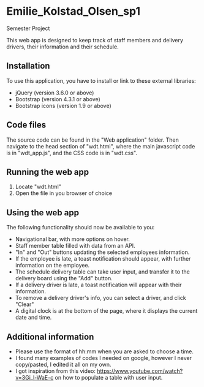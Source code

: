 # Emilie_Kolstad_Olsen_sp1

Semester Project

This web app is designed to keep track of staff members and delivery drivers, their information and their schedule.

## Installation

To use this application, you have to install or link to these external libraries:

- jQuery (version 3.6.0 or above)
- Bootstrap (version 4.3.1 or above)
- Bootstrap icons (version 1.9 or above)

## Code files

The source code can be found in the "Web application" folder.
Then navigate to the head section of "wdt.html", where the main javascript code is in "wdt_app.js", and the CSS code is in "wdt.css".

## Running the web app

1. Locate "wdt.html"
2. Open the file in you browser of choice

## Using the web app

The following functionality should now be available to you:

- Navigational bar, with more options on hover.
- Staff member table filled with data from an API.
- "In" and "Out" buttons updating the selected employees information.
- If the employee is late, a toast notification should appear, with further information on the employee.
- The schedule delivery table can take user input, and transfer it to the delivery board using the "Add" button.
- If a delivery driver is late, a toast notification will appear with their information.
- To remove a delivery driver's info, you can select a driver, and click "Clear"
- A digital clock is at the bottom of the page, where it displays the current date and time.

## Additional information

- Please use the format of hh:mm when you are asked to choose a time.
- I found many examples of codes I needed on google, however I never copy/pasted, I edited it all on my own.
- I got inspiration from this video: https://www.youtube.com/watch?v=3Gi_l-WaE-c on how to populate a table with user input.
